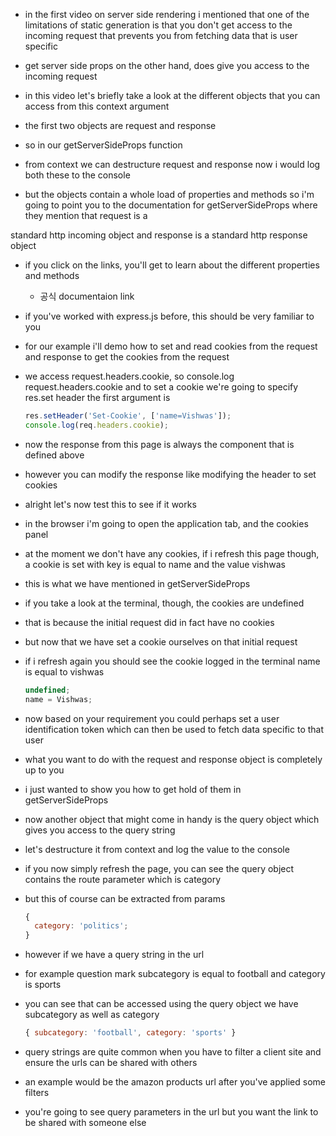 - in the first video on server side rendering i mentioned that one of the limitations of static generation is that you don't get access to the incoming request that prevents you from fetching data that is user specific
- get server side props on the other hand, does give you access to the incoming request
- in this video let's briefly take a look at the different objects that you can access from this context argument

- the first two objects are request and response
- so in our getServerSideProps function
- from context we can destructure request and response now i would log both these to the console
- but the objects contain a whole load of properties and methods so i'm going to point you to the documentation for getServerSideProps where they mention that request is a

standard http incoming object and response is a standard http response object

- if you click on the links, you'll get to learn about the different properties and methods
  - 공식 documentaion link
- if you've worked with express.js before, this should be very familiar to you
- for our example i'll demo how to set and read cookies from the request and response to get the cookies from the request
- we access request.headers.cookie, so console.log request.headers.cookie and to set a cookie we're going to specify res.set header the first argument is
  ```jsx
  res.setHeader('Set-Cookie', ['name=Vishwas']);
  console.log(req.headers.cookie);
  ```
- now the response from this page is always the component that is defined above
- however you can modify the response like modifying the header to set cookies
- alright let's now test this to see if it works

- in the browser i'm going to open the application tab, and the cookies panel
- at the moment we don't have any cookies, if i refresh this page though, a cookie is set with key is equal to name and the value vishwas
- this is what we have mentioned in getServerSideProps
- if you take a look at the terminal, though, the cookies are undefined
- that is because the initial request did in fact have no cookies
- but now that we have set a cookie ourselves on that initial request
- if i refresh again you should see the cookie logged in the terminal name is equal to vishwas
  ```jsx
  undefined;
  name = Vishwas;
  ```
- now based on your requirement you could perhaps set a user identification token which can then be used to fetch data specific to that user
- what you want to do with the request and response object is completely up to you
- i just wanted to show you how to get hold of them in getServerSideProps

- now another object that might come in handy is the query object which gives you access to the query string
- let's destructure it from context and log the value to the console
- if you now simply refresh the page, you can see the query object contains the route parameter which is category
- but this of course can be extracted from params

  ```jsx
  {
    category: 'politics';
  }
  ```

- however if we have a query string in the url
- for example question mark subcategory is equal to football and category is sports
- you can see that can be accessed using the query object we have subcategory as well as category

  ```jsx
  { subcategory: 'football', category: 'sports' }
  ```

- query strings are quite common when you have to filter a client site and ensure the urls can be shared with others
- an example would be the amazon products url after you've applied some filters
- you're going to see query parameters in the url but you want the link to be shared with someone else
